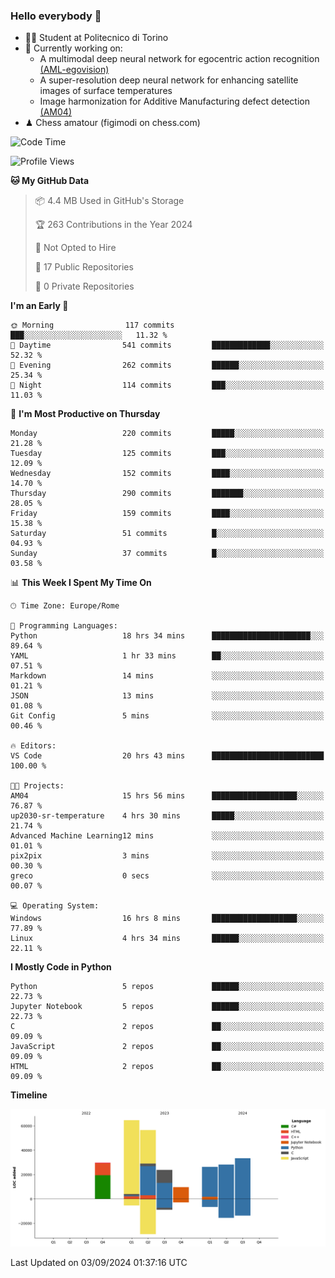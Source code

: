### Hello everybody 👋
- 🧑‍🎓 Student at Politecnico di Torino
- 🤖 Currently working on:
  - A multimodal deep neural network for egocentric action recognition [(AML-egovision)](https://github.com/figimodi/AML-egovision)
  - A super-resolution deep neural network for enhancing satellite images of surface temperatures
  - Image harmonization for Additive Manufacturing defect detection [(AM04)](https://github.com/figimodi/AM04)
- ♟ Chess amatour (figimodi on chess.com)

<!--
[![Figimodi's GitHub stats](https://github-readme-stats.vercel.app/api?username=figimodi&rank_icon=github&show_icons=true&include_all_commits=true)](https://github.com/figimodi/github-readme-stats)

![Top Langs](https://github-readme-stats.vercel.app/api/top-langs/?username=figimodi&layout=compact&)

[![Figimodi's WakaTime stats](https://github-readme-stats.vercel.app/api/wakatime?username=figimodi)](https://github.com/figimodi/github-readme-stats)
-->

<!--START_SECTION:waka-->
![Code Time](http://img.shields.io/badge/Code%20Time-307%20hrs%205%20mins-blue)

![Profile Views](http://img.shields.io/badge/Profile%20Views-0-blue)

**🐱 My GitHub Data** 

> 📦 4.4 MB Used in GitHub's Storage 
 > 
> 🏆 263 Contributions in the Year 2024
 > 
> 🚫 Not Opted to Hire
 > 
> 📜 17 Public Repositories 
 > 
> 🔑 0 Private Repositories 
 > 
**I'm an Early 🐤** 

```text
🌞 Morning                117 commits         ███░░░░░░░░░░░░░░░░░░░░░░   11.32 % 
🌆 Daytime                541 commits         █████████████░░░░░░░░░░░░   52.32 % 
🌃 Evening                262 commits         ██████░░░░░░░░░░░░░░░░░░░   25.34 % 
🌙 Night                  114 commits         ███░░░░░░░░░░░░░░░░░░░░░░   11.03 % 
```
📅 **I'm Most Productive on Thursday** 

```text
Monday                   220 commits         █████░░░░░░░░░░░░░░░░░░░░   21.28 % 
Tuesday                  125 commits         ███░░░░░░░░░░░░░░░░░░░░░░   12.09 % 
Wednesday                152 commits         ████░░░░░░░░░░░░░░░░░░░░░   14.70 % 
Thursday                 290 commits         ███████░░░░░░░░░░░░░░░░░░   28.05 % 
Friday                   159 commits         ████░░░░░░░░░░░░░░░░░░░░░   15.38 % 
Saturday                 51 commits          █░░░░░░░░░░░░░░░░░░░░░░░░   04.93 % 
Sunday                   37 commits          █░░░░░░░░░░░░░░░░░░░░░░░░   03.58 % 
```


📊 **This Week I Spent My Time On** 

```text
🕑︎ Time Zone: Europe/Rome

💬 Programming Languages: 
Python                   18 hrs 34 mins      ██████████████████████░░░   89.64 % 
YAML                     1 hr 33 mins        ██░░░░░░░░░░░░░░░░░░░░░░░   07.51 % 
Markdown                 14 mins             ░░░░░░░░░░░░░░░░░░░░░░░░░   01.21 % 
JSON                     13 mins             ░░░░░░░░░░░░░░░░░░░░░░░░░   01.08 % 
Git Config               5 mins              ░░░░░░░░░░░░░░░░░░░░░░░░░   00.46 % 

🔥 Editors: 
VS Code                  20 hrs 43 mins      █████████████████████████   100.00 % 

🐱‍💻 Projects: 
AM04                     15 hrs 56 mins      ███████████████████░░░░░░   76.87 % 
up2030-sr-temperature    4 hrs 30 mins       █████░░░░░░░░░░░░░░░░░░░░   21.74 % 
Advanced Machine Learning12 mins             ░░░░░░░░░░░░░░░░░░░░░░░░░   01.01 % 
pix2pix                  3 mins              ░░░░░░░░░░░░░░░░░░░░░░░░░   00.30 % 
greco                    0 secs              ░░░░░░░░░░░░░░░░░░░░░░░░░   00.07 % 

💻 Operating System: 
Windows                  16 hrs 8 mins       ███████████████████░░░░░░   77.89 % 
Linux                    4 hrs 34 mins       ██████░░░░░░░░░░░░░░░░░░░   22.11 % 
```

**I Mostly Code in Python** 

```text
Python                   5 repos             ██████░░░░░░░░░░░░░░░░░░░   22.73 % 
Jupyter Notebook         5 repos             ██████░░░░░░░░░░░░░░░░░░░   22.73 % 
C                        2 repos             ██░░░░░░░░░░░░░░░░░░░░░░░   09.09 % 
JavaScript               2 repos             ██░░░░░░░░░░░░░░░░░░░░░░░   09.09 % 
HTML                     2 repos             ██░░░░░░░░░░░░░░░░░░░░░░░   09.09 % 
```



**Timeline**

![Lines of Code chart](https://raw.githubusercontent.com/figimodi/figimodi/main/assets/bar_graph.png)


 Last Updated on 03/09/2024 01:37:16 UTC
<!--END_SECTION:waka-->

<!--
**figimodi/figimodi** is a ✨ _special_ ✨ repository because its `README.md` (this file) appears on your GitHub profile.

Here are some ideas to get you started:

- 🔭 I’m currently working on ...
- 🌱 I’m currently learning ...
- 👯 I’m looking to collaborate on ...
- 🤔 I’m looking for help with ...
- 💬 Ask me about ...
- 📫 How to reach me: ...
- 😄 Pronouns: ...
- ⚡ Fun fact: ...
-->
